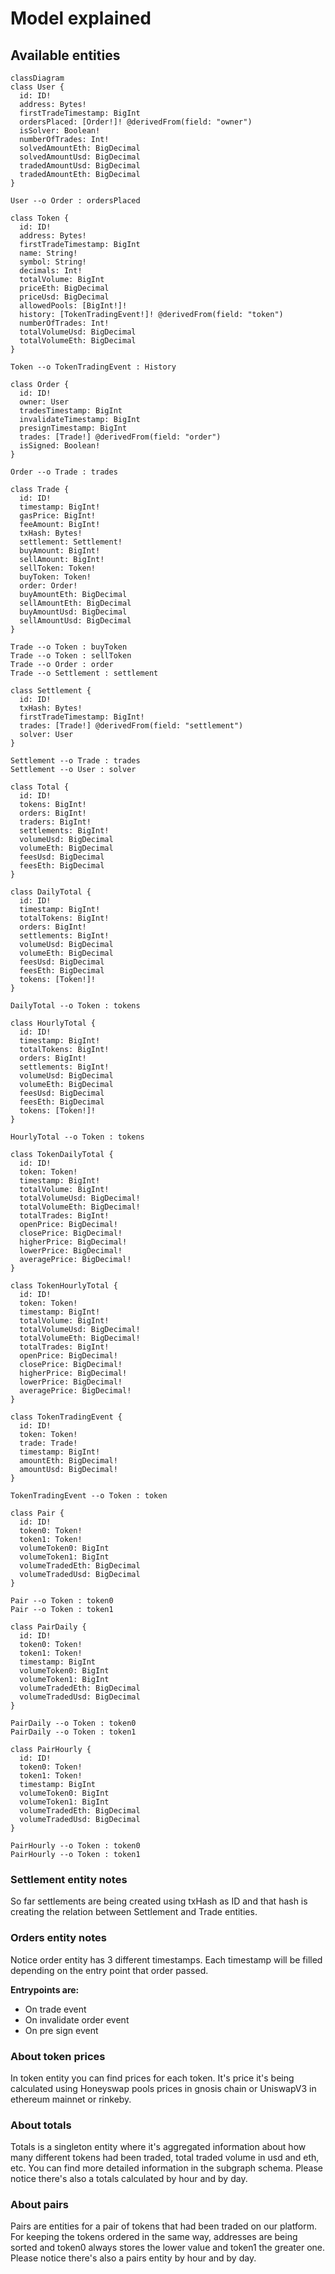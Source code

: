 
# Model explained

## Available entities

```mermaid
classDiagram
class User {
  id: ID!
  address: Bytes!
  firstTradeTimestamp: BigInt
  ordersPlaced: [Order!]! @derivedFrom(field: "owner")
  isSolver: Boolean!
  numberOfTrades: Int! 
  solvedAmountEth: BigDecimal
  solvedAmountUsd: BigDecimal
  tradedAmountUsd: BigDecimal
  tradedAmountEth: BigDecimal
}

User --o Order : ordersPlaced

class Token {
  id: ID!
  address: Bytes!
  firstTradeTimestamp: BigInt
  name: String!
  symbol: String!
  decimals: Int!
  totalVolume: BigInt
  priceEth: BigDecimal
  priceUsd: BigDecimal
  allowedPools: [BigInt!]!
  history: [TokenTradingEvent!]! @derivedFrom(field: "token")
  numberOfTrades: Int! 
  totalVolumeUsd: BigDecimal
  totalVolumeEth: BigDecimal 
}

Token --o TokenTradingEvent : History

class Order {
  id: ID!
  owner: User
  tradesTimestamp: BigInt
  invalidateTimestamp: BigInt
  presignTimestamp: BigInt
  trades: [Trade!] @derivedFrom(field: "order")
  isSigned: Boolean!
}

Order --o Trade : trades

class Trade {
  id: ID!
  timestamp: BigInt!
  gasPrice: BigInt!
  feeAmount: BigInt! 
  txHash: Bytes!
  settlement: Settlement!
  buyAmount: BigInt!
  sellAmount: BigInt!
  sellToken: Token!
  buyToken: Token!
  order: Order!
  buyAmountEth: BigDecimal
  sellAmountEth: BigDecimal
  buyAmountUsd: BigDecimal
  sellAmountUsd: BigDecimal
}

Trade --o Token : buyToken
Trade --o Token : sellToken
Trade --o Order : order
Trade --o Settlement : settlement

class Settlement {
  id: ID!
  txHash: Bytes!
  firstTradeTimestamp: BigInt!
  trades: [Trade!] @derivedFrom(field: "settlement")
  solver: User
}

Settlement --o Trade : trades
Settlement --o User : solver

class Total {
  id: ID!
  tokens: BigInt!
  orders: BigInt!
  traders: BigInt!
  settlements: BigInt!
  volumeUsd: BigDecimal
  volumeEth: BigDecimal
  feesUsd: BigDecimal
  feesEth: BigDecimal
}

class DailyTotal {
  id: ID!
  timestamp: BigInt!
  totalTokens: BigInt!
  orders: BigInt!
  settlements: BigInt!
  volumeUsd: BigDecimal
  volumeEth: BigDecimal
  feesUsd: BigDecimal
  feesEth: BigDecimal
  tokens: [Token!]!
}

DailyTotal --o Token : tokens

class HourlyTotal {
  id: ID!
  timestamp: BigInt!
  totalTokens: BigInt!
  orders: BigInt!
  settlements: BigInt!
  volumeUsd: BigDecimal
  volumeEth: BigDecimal
  feesUsd: BigDecimal
  feesEth: BigDecimal
  tokens: [Token!]!
}

HourlyTotal --o Token : tokens

class TokenDailyTotal {
  id: ID!
  token: Token!
  timestamp: BigInt!
  totalVolume: BigInt!
  totalVolumeUsd: BigDecimal!
  totalVolumeEth: BigDecimal!
  totalTrades: BigInt!
  openPrice: BigDecimal!
  closePrice: BigDecimal!
  higherPrice: BigDecimal!
  lowerPrice: BigDecimal!
  averagePrice: BigDecimal!
}

class TokenHourlyTotal {
  id: ID!
  token: Token!
  timestamp: BigInt!
  totalVolume: BigInt!
  totalVolumeUsd: BigDecimal!
  totalVolumeEth: BigDecimal!
  totalTrades: BigInt!
  openPrice: BigDecimal!
  closePrice: BigDecimal!
  higherPrice: BigDecimal!
  lowerPrice: BigDecimal!
  averagePrice: BigDecimal!
}

class TokenTradingEvent {
  id: ID!
  token: Token!
  trade: Trade!
  timestamp: BigInt!
  amountEth: BigDecimal!
  amountUsd: BigDecimal!
}

TokenTradingEvent --o Token : token

class Pair {
  id: ID!
  token0: Token!
  token1: Token!
  volumeToken0: BigInt
  volumeToken1: BigInt
  volumeTradedEth: BigDecimal
  volumeTradedUsd: BigDecimal
}

Pair --o Token : token0 
Pair --o Token : token1 

class PairDaily {
  id: ID!
  token0: Token!
  token1: Token!
  timestamp: BigInt
  volumeToken0: BigInt
  volumeToken1: BigInt
  volumeTradedEth: BigDecimal
  volumeTradedUsd: BigDecimal
}

PairDaily --o Token : token0 
PairDaily --o Token : token1 

class PairHourly {
  id: ID!
  token0: Token!
  token1: Token!
  timestamp: BigInt
  volumeToken0: BigInt
  volumeToken1: BigInt
  volumeTradedEth: BigDecimal
  volumeTradedUsd: BigDecimal
}

PairHourly --o Token : token0 
PairHourly --o Token : token1 
```

### Settlement entity notes

So far settlements are being created using txHash as ID and that hash is creating the relation between Settlement and Trade entities.

### Orders entity notes

Notice order entity has 3 different timestamps. Each timestamp will be filled depending on the entry point that order passed.

**Entrypoints are:**

- On trade event
- On invalidate order event
- On pre sign event

### About token prices

In token entity you can find prices for each token. It's price it's being calculated using Honeyswap pools prices in gnosis chain or UniswapV3 in ethereum mainnet or rinkeby. 

### About totals

Totals is a singleton entity where it's aggregated information about how many different tokens had been traded, total traded volume in usd and eth, etc. You can find more detailed information in the subgraph schema. Please notice there's also a totals calculated by hour and by day.

### About pairs

Pairs are entities for a pair of tokens that had been traded on our platform. For keeping the tokens ordered in the same way, addresses are being sorted and token0 always stores the lower value and token1 the greater one. Please notice there's also a pairs entity by hour and by day.